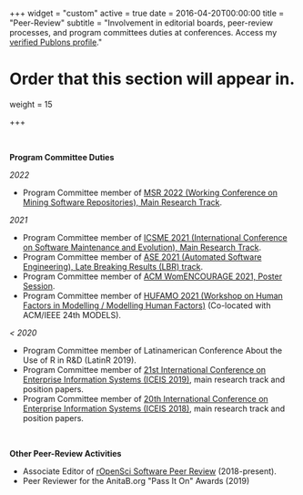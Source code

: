 +++
widget = "custom"
active = true
date = 2016-04-20T00:00:00
title = "Peer-Review"
subtitle = "Involvement in editorial boards, peer-review processes, and program committees duties at conferences. Access my [verified Publons profile](https://publons.com/researcher/1234715/melina-vidoni/peer-review/)."

# Order that this section will appear in.
weight = 15

+++



</br>

**Program Committee Duties**

_2022_
- Program Committee member of [MSR 2022 (Working Conference on Mining Software Repositories), Main Research Track]().



_2021_
- Program Committee member of [ICSME 2021 (International Conference on Software Maintenance and Evolution), Main Research Track](https://icsme2021.github.io/ProgramCommittee.html).
- Program Committee member of [ASE 2021 (Automated Software Engineering), Late Breaking Results (LBR) track](https://conf.researchr.org/committee/ase-2021/ase-2021-late-breaking-results-program-committee).
- Program Committee member of [ACM WomENCOURAGE 2021, Poster Session](https://womencourage.acm.org/2021/poster-evaluation-committee/).
- Program Committee member of [HUFAMO 2021 (Workshop on Human Factors in Modelling / Modelling Human Factors)](https://www.monash.edu/it/humanise-lab/hufamo21) (Co-located with ACM/IEEE 24th MODELS).



_< 2020_

- Program Committee member of Latinamerican Conference About the Use of R in R&D (LatinR 2019).
- Program Committee member of [21st International Conference on Enterprise Information Systems (ICEIS 2019)](http://www.iceis.org/ProgramCommittee.aspx?y=2019), main research track and position papers.
- Program Committee member of [20th International Conference on Enterprise Information Systems (ICEIS 2018)](http://www.iceis.org/ProgramCommittee.aspx?y=2018), main research track and position papers.





</br>

**Other Peer-Review Activities**

- Associate Editor of [rOpenSci Software Peer Review](https://ropensci.org/blog/2019/01/31/more_editors/) (2018-present).
- Peer Reviewer for the AnitaB.org "Pass It On" Awards (2019)



